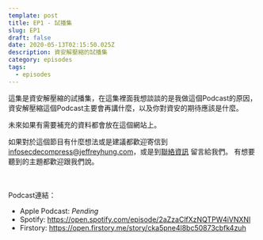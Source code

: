 ```yaml
---
template: post
title: EP1 - 試播集
slug: EP1
draft: false
date: 2020-05-13T02:15:50.025Z
description: 資安解壓縮的試播集
category: episodes
tags:
  - episodes
---
```

這集是資安解壓縮的試播集，在這集裡面我想談談的是我做這個Podcast的原因，資安解壓縮這個Podcast主要會再講什麼，以及你對資安的期待應該是什麼。

未來如果有需要補充的資料都會放在這個網站上。

如果對於這個節目有什麼想法或是建議都歡迎寄信到 [infosecdecompress@jeffreyhung.com](mailto:infosecdecompress@jeffreyhung.com)，或是到[聯絡資訊](https://infosecdecompress.jeffreyhung.com/pages/contacts) 留言給我們。 有想要聽到的主題都歡迎跟我們說。

<br><br>
Podcast連結：

* Apple Podcast: *Pending*
* Spotify: <https://open.spotify.com/episode/2aZzaClfXzNQTPW4iVNXNl>
* Firstory: <https://open.firstory.me/story/cka5pne4l8bc50873cbfk4zuh>